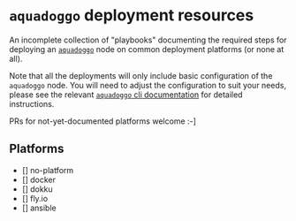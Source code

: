 # `aquadoggo` deployment resources

An incomplete collection of "playbooks" documenting the required steps for deploying an
[`aquadoggo`](https://github.com/p2panda/aquadoggo) node on common deployment platforms (or none at all).

Note that all the deployments will only include basic configuration of the `aquadoggo` node. You
will need to adjust the configuration to suit your needs, please see the relevant
[`aquadoggo` cli documentation](https://github.com/p2panda/aquadoggo/tree/main/aquadoggo_cli) for detailed instructions.

PRs for not-yet-documented platforms welcome :-]

## Platforms

- [] no-platform
- [] docker
- [] dokku
- [] fly.io
- [] ansible
